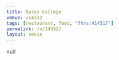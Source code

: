 ```yaml
---
title: Bales College
venue: v14332
tags: [restaurant, food, "fhrs:414517"]
permalink: /v/14332/
layout: venue
---
```

null